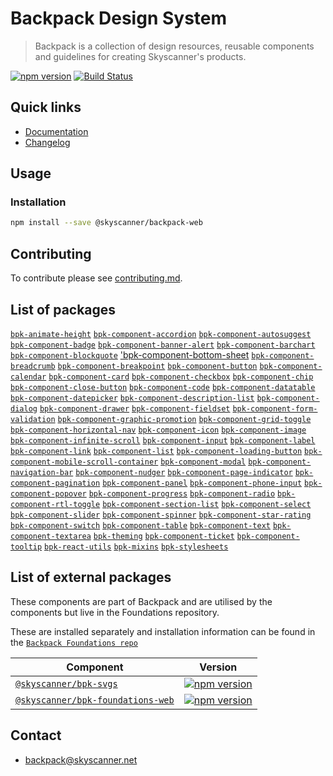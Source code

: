 # Backpack Design System

> Backpack is a collection of design resources, reusable components and guidelines for creating Skyscanner's products.

[![npm version](https://badge.fury.io/js/@skyscanner%2Fbackpack-web.svg)](https://badge.fury.io/js/@skyscanner%2Fbackpack-web)
[![Build Status](https://github.com/Skyscanner/backpack/workflows/Backpack%20CI/badge.svg)](https://github.com/Skyscanner/backpack/actions)

## Quick links

- [Documentation](https://www.skyscanner.design/)
- [Changelog](https://github.com/Skyscanner/backpack/releases)

## Usage

### Installation

```sh
npm install --save @skyscanner/backpack-web
```

## Contributing

To contribute please see [contributing.md](CONTRIBUTING.md).

## List of packages

[`bpk-animate-height`](/packages/bpk-animate-height)
[`bpk-component-accordion`](/packages/bpk-component-accordion)
[`bpk-component-autosuggest`](/packages/bpk-component-autosuggest)
[`bpk-component-badge`](/packages/bpk-component-badge)
[`bpk-component-banner-alert`](/packages/bpk-component-banner-alert)
[`bpk-component-barchart`](/packages/bpk-component-barchart)
[`bpk-component-blockquote`](/packages/bpk-component-blockquote)
['bpk-component-bottom-sheet](/packages/bpk-component-bottom-sheet)
[`bpk-component-breadcrumb`](/packages/bpk-component-breadcrumb)
[`bpk-component-breakpoint`](/packages/bpk-component-breakpoint)
[`bpk-component-button`](/packages/bpk-component-button)
[`bpk-component-calendar`](/packages/bpk-component-calendar)
[`bpk-component-card`](/packages/bpk-component-card)
[`bpk-component-checkbox`](/packages/bpk-component-checkbox)
[`bpk-component-chip`](/packages/bpk-component-chip)
[`bpk-component-close-button`](/packages/bpk-component-close-button)
[`bpk-component-code`](/packages/bpk-component-code)
[`bpk-component-datatable`](/packages/bpk-component-datatable)
[`bpk-component-datepicker`](/packages/bpk-component-datepicker)
[`bpk-component-description-list`](/packages/bpk-component-description-list)
[`bpk-component-dialog`](/packages/bpk-component-dialog)
[`bpk-component-drawer`](/packages/bpk-component-drawer)
[`bpk-component-fieldset`](/packages/bpk-component-fieldset)
[`bpk-component-form-validation`](/packages/bpk-component-form-validation)
[`bpk-component-graphic-promotion`](/packages/bpk-component-graphic-promotion)
[`bpk-component-grid-toggle`](/packages/bpk-component-grid-toggle)
[`bpk-component-horizontal-nav`](/packages/bpk-component-horizontal-nav)
[`bpk-component-icon`](/packages/bpk-component-icon)
[`bpk-component-image`](/packages/bpk-component-image)
[`bpk-component-infinite-scroll`](/packages/bpk-component-infinite-scroll)
[`bpk-component-input`](/packages/bpk-component-input)
[`bpk-component-label`](/packages/bpk-component-label)
[`bpk-component-link`](/packages/bpk-component-link)
[`bpk-component-list`](/packages/bpk-component-list)
[`bpk-component-loading-button`](/packages/bpk-component-loading-button)
[`bpk-component-mobile-scroll-container`](/packages/bpk-component-mobile-scroll-container)
[`bpk-component-modal`](/packages/bpk-component-modal)
[`bpk-component-navigation-bar`](/packages/bpk-component-navigation-bar)
[`bpk-component-nudger`](/packages/bpk-component-nudger)
[`bpk-component-page-indicator`](/packages/bpk-component-page-indicator)
[`bpk-component-pagination`](/packages/bpk-component-pagination)
[`bpk-component-panel`](/packages/bpk-component-panel)
[`bpk-component-phone-input`](/packages/bpk-component-phone-input)
[`bpk-component-popover`](/packages/bpk-component-popover)
[`bpk-component-progress`](/packages/bpk-component-progress)
[`bpk-component-radio`](/packages/bpk-component-radio)
[`bpk-component-rtl-toggle`](/packages/bpk-component-rtl-toggle)
[`bpk-component-section-list`](/packages/bpk-component-section-list)
[`bpk-component-select`](/packages/bpk-component-select)
[`bpk-component-slider`](/packages/bpk-component-slider)
[`bpk-component-spinner`](/packages/bpk-component-spinner)
[`bpk-component-star-rating`](/packages/bpk-component-star-rating)
[`bpk-component-switch`](/packages/bpk-component-switch)
[`bpk-component-table`](/packages/bpk-component-table)
[`bpk-component-text`](/packages/bpk-component-text)
[`bpk-component-textarea`](/packages/bpk-component-textarea)
[`bpk-theming`](/packages/bpk-theming)
[`bpk-component-ticket`](/packages/bpk-component-ticket)
[`bpk-component-tooltip`](/packages/bpk-component-tooltip)
[`bpk-react-utils`](/packages/bpk-react-utils)
[`bpk-mixins`](/packages/bpk-mixins)
[`bpk-stylesheets`](/packages/bpk-stylesheets)

## List of external packages

These components are part of Backpack and are utilised by the components but live in the Foundations repository.

These are installed separately and installation information can be found in the [`Backpack Foundations repo`](https://github.com/Skyscanner/backpack-foundations)

| Component                                                                                                                      | Version                                                                                                                                          |
| ------------------------------------------------------------------------------------------------------------------------------ | ------------------------------------------------------------------------------------------------------------------------------------------------ |
| [`@skyscanner/bpk-svgs`](https://github.com/Skyscanner/backpack-foundations/tree/main/packages/bpk-svgs)                       | [![npm version](https://badge.fury.io/js/%40skyscanner%2Fbpk-svgs.svg)](https://badge.fury.io/js/%40skyscanner%2Fbpk-svgs)                       |
| [`@skyscanner/bpk-foundations-web`](https://github.com/Skyscanner/backpack-foundations/tree/main/packages/bpk-foundations-web) | [![npm version](https://badge.fury.io/js/%40skyscanner%2Fbpk-foundations-web.svg)](https://badge.fury.io/js/%40skyscanner%2Fbpk-foundations-web) |

## Contact

- backpack@skyscanner.net
